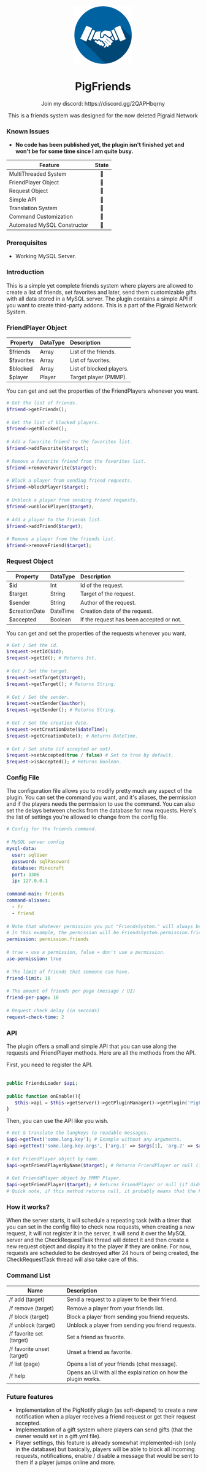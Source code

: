 <p align="center">
  <img width="150" height="150" src="https://github.com/CupidonSauce173/PigFriends/blob/main/FriendsIcon.png" />
</p>
<h1 align="center"> PigFriends </h1>
<p align="center">Join my discord: https://discord.gg/2QAPHbqrny </p>
<p align="center">This is a friends system was designed for the now deleted Pigraid Network </p>

### Known Issues

- **No code has been published yet, the plugin isn't finished yet and won't be for some time since I am quite busy.**

| **Feature**                 | **State** | 
| --------------------------- |:----------:|
| MultiThreaded System        | 🧰 |
| FriendPlayer Object         | 🧰 |
| Request Object              | 🧰 |
| Simple API                  | 🧰 |
| Translation System          | 🧰 |
| Command Customization       | 🧰 |
| Automated MySQL Constructor | 🧰 |

### Prerequisites

- Working MySQL Server.

### Introduction

This is a simple yet complete friends system where players are allowed to create a list of friends, set favorites and later, send them customizable gifts with all data stored in a MySQL server. The plugin contains a simple API if you want to create third-party addons. This is a part of the Pigraid Network System.

### FriendPlayer Object

| **Property** | **DataType** | **Description** |
| ------------ | :---------- | :------------- |
| $friends     | Array       | List of the friends. |
| $favorites   | Array       | List of favorites. |
| $blocked     | Array       | List of blocked players. |
| $player      | Player      | Target player (PMMP). |

You can get and set the properties of the FriendPlayers whenever you want.

```php
# Get the list of friends.
$friend->getFriends();

# Get the list of blocked players.
$friend->getBlocked();

# Add a favorite friend to the favorites list.
$friend->addFavorite($target);

# Remove a favorite friend from the favorites list.
$friend->removeFavorite($target);

# Block a player from sending friend requests.
$friend->blockPlayer($target);

# Unblock a player from sending friend requests.
$friend->unblockPlayer($target);

# Add a player to the friends list.
$friend->addFriend($target);

# Remove a player from the friends list.
$friend->removeFriend($target);
```


### Request Object

| **Property** | **DataType** | **Description** |
| ------------ | :---------- | :------------- |
| $id          | Int         | Id of the request. |
| $target      | String      | Target of the request. |
| $sender      | String      | Author of the request. |
| $creationDate| DateTime    | Creation date of the request. |
| $accepted    | Boolean     | If the request has been accepted or not. |

You can get and set the properties of the requests whenever you want.

```php
# Get / Set the id.
$request->setId($id);
$request->getId(); # Returns Int.

# Get / Set the target.
$request->setTarget($target);
$request->getTarget(); # Returns String.

# Get / Set the sender.
$request->setSender($author);
$request->getSender(); # Returns String.

# Get / Set the creation date.
$request->setCreationDate($dateTime);
$request->getCreationDate(); # Returns DateTime.

# Get / Set state (if accepted or not).
$request->setAccepted(true / false) # Set to true by default.
$request->isAccepted(); # Returns Boolean.
```

### Config File
 
The configuration file allows you to modify pretty much any aspect of the plugin. You can set the command you want, and it's aliases, the permission and if the players needs the permission to use the command. You can also set the delays between checks from the database for new requests. Here's the list of settings you're allowed to change from the config file.

```yml
# Config for the friends command.

# MySQL server config
mysql-data:
  user: sqlUser
  password: sqlPassword
  database: Minecraft
  port: 3306
  ip: 127.0.0.1

command-main: friends
command-aliases:
  - fr
  - friend

# Note that whatever permission you put "FriendsSystem." will always be at the beginning.
# In this example, the permission will be FriendsSystem.permission.friends.
permission: permission.friends

# true = use a permission, false = don't use a permission.
use-permission: true

# The limit of friends that someone can have.
friend-limit: 10

# The amount of friends per page (message / UI)
friend-per-page: 10

# Request check delay (in seconds)
request-check-time: 2
```

### API

The plugin offers a small and simple API that you can use along the requests and FriendPlayer methods. Here are all the methods from the API.

First, you need to register the API. 

```php

public FriendsLoader $api;

public function onEnable(){
   $this->api = $this->getServer()->getPluginManager()->getPlugin('PigFriends');
}
```

Then, you can use the API like you wish.

```php
# Get & translate the langKeys to readable messages.
$api->getText('some.lang.key'); # Example without any arguments.
$api->getText('some.lang.key.args', ['arg.1' => $args[1], 'arg.2' => $args[2]]); # Example with arguments.

# Get FriendPlayer object by name.
$api->getFriendPlayerByName($target); # Returns FriendPlayer or null (if didn't find anyone with that name online).

# Get FrienddPlayer object by PMMP Player.
$api->getFriendPlayer($target); # Returns FriendPlayer or null (if didn't find any FriendPlayer with the supplied PMMP Player object).
# Quick note, if this method returns null, it probably means that the FriendPlayer object is still being created and you should try again, even if a player has no friend, it will create a FriendPlayer object.
```

### How it works?

When the server starts, it will schedule a repeating task (with a timer that you can set in the config file) to check new requests, when creating a new request, it will not register it in the server, it will send it over the MySQL server and the CheckRequestTask thread will detect it and then create a new request object and display it to the player if they are online. For now, requests are scheduled to be destroyed after 24 hours of being created, the CheckRequestTask thread will also take care of this.

### Command List


| **Name** | **Description** |
| ------------ | :---------- |
| /f add (target) | Send a request to a player to be their friend.
| /f remove (target) | Remove a player from your friends list.
| /f block (target) | Block a player from sending you friend requests.
| /f unblock (target) | Unblock a player from sending you friend requests.
| /f favorite set (target) | Set a friend as favorite.
| /f favorite unset (target) | Unset a friend as favorite.
| /f list (page) | Opens a list of your friends (chat message).
| /f help | Opens an UI with all the explaination on how the plugin works.

### Future features

- Implementation of the PigNotify plugin (as soft-depend) to create a new notification when a player receives a friend request or get their request accepted. 
- Implementation of a gift system where players can send gifts (that the owner would set in a gift.yml file).
- Player settings, this feature is already somewhat implemented-ish (only in the database) but basically, players will be able to block all incoming requests, notifications, enable / disable a message that would be sent to them if a player jumps online and more.
